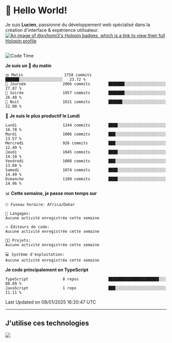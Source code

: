 # 👋 Hello World!

Je suis **Lucien**, passionné du développement web spécialisé dans la création d'interface & expérience utilisateur.
[![An image of @xyhomi3's Holopin badges, which is a link to view their full Holopin profile](https://holopin.me/xyhomi3)](https://holopin.io/@xyhomi3)

##

<!--START_SECTION:waka-->
![Code Time](http://img.shields.io/badge/Code%20Time-2%2C834%20hrs%2050%20mins-blue)

**Je suis un 🐤 du matin** 

```text
🌞 Matin                  1758 commits        ██████░░░░░░░░░░░░░░░░░░░   23.72 % 
🌆 Journée                2066 commits        ███████░░░░░░░░░░░░░░░░░░   27.87 % 
🌃 Soirée                 1957 commits        ███████░░░░░░░░░░░░░░░░░░   26.40 % 
🌙 Nuit                   1631 commits        ██████░░░░░░░░░░░░░░░░░░░   22.00 % 
```
📅 **Je suis le plus productif le Lundi** 

```text
Lundi                    1244 commits        ████░░░░░░░░░░░░░░░░░░░░░   16.78 % 
Mardi                    1006 commits        ███░░░░░░░░░░░░░░░░░░░░░░   13.57 % 
Mercredi                 926 commits         ███░░░░░░░░░░░░░░░░░░░░░░   12.49 % 
Jeudi                    1045 commits        ████░░░░░░░░░░░░░░░░░░░░░   14.10 % 
Vendredi                 1008 commits        ███░░░░░░░░░░░░░░░░░░░░░░   13.60 % 
Samedi                   1074 commits        ████░░░░░░░░░░░░░░░░░░░░░   14.49 % 
Dimanche                 1109 commits        ████░░░░░░░░░░░░░░░░░░░░░   14.96 % 
```


📊 **Cette semaine, je passe mon temps sur** 

```text
🕑︎ Fuseau horaire: Africa/Dakar

💬 Langages: 
Aucune activité enregistrée cette semaine

🔥 Éditeurs de code: 
Aucune activité enregistrée cette semaine

🐱‍💻 Projets: 
Aucune activité enregistrée cette semaine

💻 Système d'exploitation: 
Aucune activité enregistrée cette semaine
```

**Je code principalement en TypeScript** 

```text
TypeScript               8 repos             ██████████████████████░░░   88.89 % 
JavaScript               1 repo              ███░░░░░░░░░░░░░░░░░░░░░░   11.11 % 
```




 Last Updated on 08/01/2025 16:20:47 UTC
<!--END_SECTION:waka-->
---

## J'utilise ces technologies

<p align="left">
  <a href="https://skillicons.dev">
    <img src="https://skillicons.dev/icons?i=ts,js,md,scss,tailwind,react,docker,express,astro,vite,nextjs,vercel,figma,ableton" />
  </a>
</p>

